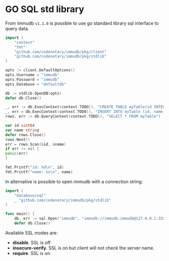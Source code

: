 # GO SQL std library

<WrappedSection>

From immudb `v1.1.0` is possible to use go standard library sql interface to query data.
```go
import (
	"context"
	"fmt"
	"github.com/codenotary/immudb/pkg/client"
	"github.com/codenotary/immudb/pkg/stdlib"
)
```

```go
opts := client.DefaultOptions()
opts.Username = "immudb"
opts.Password = "immudb"
opts.Database = "defaultdb"

db := stdlib.OpenDB(opts)
defer db.Close()

_, err := db.ExecContext(context.TODO(), "CREATE TABLE myTable(id INTEGER, name VARCHAR, PRIMARY KEY id)")
_, err = db.ExecContext(context.TODO(), "INSERT INTO myTable (id, name) VALUES (1, 'immu1')")
rows, err := db.QueryContext(context.TODO(), "SELECT * FROM myTable")

var id uint64
var name string
defer rows.Close()
rows.Next()
err = rows.Scan(&id, &name)
if err != nil {
panic(err)
}

fmt.Printf("id: %d\n", id)
fmt.Printf("name: %s\n", name)
```

In alternative is possible to open immudb with a connection string:

```go
import (
	"database/sql"
	_ "github.com/codenotary/immudb/pkg/stdlib"
)

func main() {
	db, err := sql.Open("immudb", "immudb://immudb:immudb@127.0.0.1:3322/defaultdb?sslmode=disable")
	defer db.Close()
```

Available SSL modes are:
* **disable**. SSL is off
* **insecure-verify**. SSL is on but client will not check the server name.
* **require**. SSL is on.

</WrappedSection>